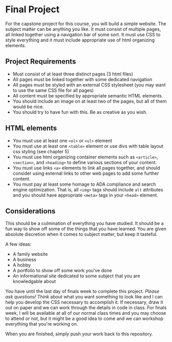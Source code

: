 # Final Project

For the capstone project for this course, you will build a simple website. The subject matter can be anything you like. It must consist of multiple pages, all linked together using a navigation bar of some sort. It must use CSS to style everything and it must include appropriate use of html organizing elements.

## Project Requirements

* Must consist of at least three distinct pages (3 html files)
* All pages must be linked together with some dedicated navigation
* All pages must be styled with an external CSS stylesheet (you may want to use the same CSS file for all pages)
* All content must be specified by appropriate semantic HTML elements.
* You should include an image on at least two of the pages, but all of them would be nice.
* You should try to have fun with this. Be as creative as you wish.

## HTML elements

* You must use at least one `<ol>` or `<ul>` element
* You must use at least one `<table>` element or use divs with table layout css styling (see chapter 5)
* You must use html organizing container elements such as `<article>`, `<section>`, and `<heading>` to define various sections of your content.
* You must use links `<a>` elements to link all pages together, and should consider using external links to other web pages to add some further content.
* You must pay at least some homage to ADA compliance and search engine optimization. That is, all `<img>` tags should include `alt` attributes and you should have appropriate `<meta>` tags in your `<head>` element.

## Considerations

This should be a culmination of everything you have studied. It should be a fun way to show off some of the things that you have learned. You are given absolute discretion when it comes to subject matter, but keep it tasteful.

A few ideas:

* A family website
* A business
* A hobby
* A portfolio to show off some work you've done
* An informational site dedicated to some subject that you are knowledgable about

You have until the last day of finals week to complete this project. *Please ask questions!* Think about what you want something to look like and I can help you develop the CSS necessary to accomplish it. If necessary, draw it out on paper and we can work through the details in code in class. For finals week, I will be available at all of our normal class times and you may choose to attend or not, but it might be a good idea to come and we can workshop everything that you're working on.

When you are finished, simply push your work back to this repository.
